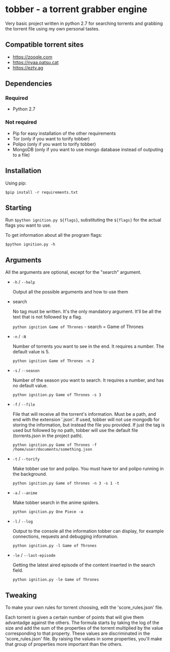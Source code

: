 # tobber - a torrent grabber engine

Very basic project written in python 2.7 for searching torrents and grabbing the torrent file using my own personal tastes.

## Compatible torrent sites
- https://zooqle.com
- https://nyaa.patsu.cat
- https://eztv.ag

## Dependencies

### Required

- Python 2.7

### Not required

- Pip for easy installation of the other requirements
- Tor (only if you want to torify tobber)
- Polipo (only if you want to torify tobber)
- MongoDB (only if you want to use mongo database instead of outputing to a file)

## Installation

Using pip:

`$pip install -r requirements.txt`

## Starting

Run `$python ignition.py ${flags}`, substituting the `${flags}` for the actual flags you want to use.

To get information about all the program flags:

`$python ignition.py -h`

## Arguments

All the arguments are optional, except for the "search" argument.

- `-h` / `--help`

  Output all the possible arguments and how to use them

- search

  No tag must be written. It's the only mandatory argument. It'll be all the text that is not followed by a flag.

  `python ignition Game of Thrones` - search = Game of Thrones

- `-n` / `-N`

  Number of torrents you want to see in the end. It requires a number. The default value is 5.

  `python ignition Game of Thrones -n 2`

- `-s` / `--season`

  Number of the season you want to search. It requires a number, and has no default value.

  `python ignition.py Game of Thrones -s 3`

- `-f` / `--file`

  File that will receive all the torrent's information. Must be a path, and end with the extension '.json'. If used, tobber will not use mongodb for storing the information, but instead the file you provided. If just the tag is used but followed by no path, tobber will use the default file (torrents.json in the project path).

  `python ignition.py Game of Thrones -f /home/user/documents/something.json`

- `-t` / `--torify`

  Make tobber use tor and polipo. You must have tor and polipo running in the background.

  `python ignition.py Game of thrones -n 3 -s 1 -t`

- `-a` / `--anime`

  Make tobber search in the anime spiders.

  `python ignition.py One Piece -a`

- `-l` / `--log`

  Output to the console all the information tobber can display, for example connections, requests and debugging information.

  `python ignition.py -l Game of Thrones`

- `-le` / `--last-episode`

    Getting the latest aired episode of the content inserted in the search field.

    `python ignition.py -le Game of Thrones`


## Tweaking

To make your own rules for torrent choosing, edit the 'score_rules.json' file.

Each torrent is given a certain number of points that will give them advantadge against the others. The formula starts by taking the log of the size and add the sum of the properties of the torrent multiplied by the value corresponding to that property. These values are discriminated in the 'score_rules.json' file. By raising the values in some properties, you'll make that group of properties more important than the others.
